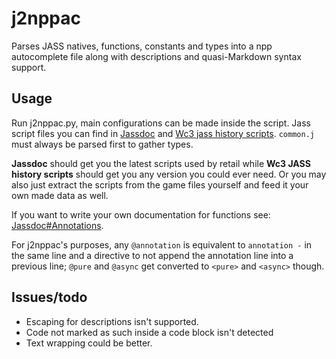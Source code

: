 # j2nppac

Parses JASS natives, functions, constants and types into a npp autocomplete file along with descriptions and quasi-Markdown syntax support.

## Usage

Run j2nppac.py, main configurations can be made inside the script.
Jass script files you can find in [Jassdoc](https://github.com/lep/jassdoc) and [Wc3 jass history scripts](https://github.com/Luashine/wc3-jass-history-scripts>). `common.j` must always be parsed first to gather types.

**Jassdoc** should get you the latest scripts used by retail while **Wc3 JASS history scripts** should get you any version you could ever need.
Or you may also just extract the scripts from the game files yourself and feed it your own made data as well.

If you want to write your own documentation for functions see: [Jassdoc#Annotations](https://github.com/lep/jassdoc?tab=readme-ov-file#how-to-write-annotations).

For j2nppac's purposes, any `@annotation` is equivalent to `annotation -` in the same line and a directive to not append the annotation line into a previous line; `@pure` and `@async` get converted to `<pure>` and `<async>` though.


## Issues/todo

* Escaping for descriptions isn't supported.
* Code not marked as such inside a code block isn't detected
* Text wrapping could be better.

